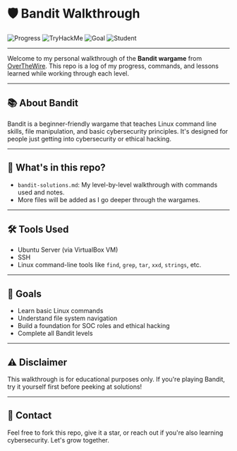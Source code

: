 # 🛡️ Bandit Walkthrough

![Progress](https://img.shields.io/badge/Bandit%20Level-13%20of%2026-yellowgreen)
![TryHackMe](https://img.shields.io/badge/TryHackMe-Active-red)
![Goal](https://img.shields.io/badge/Goal-60k%2Fyr%20SOC%20Job-green)
![Student](https://img.shields.io/badge/CSU%20Global-Cybersecurity%20Cert-blue)

---

Welcome to my personal walkthrough of the **Bandit wargame** from [OverTheWire](https://overthewire.org/wargames/bandit/). This repo is a log of my progress, commands, and lessons learned while working through each level.

---

## 📚 About Bandit

Bandit is a beginner-friendly wargame that teaches Linux command line skills, file manipulation, and basic cybersecurity principles. It's designed for people just getting into cybersecurity or ethical hacking.

---

## 🚀 What's in this repo?

- `bandit-solutions.md`: My level-by-level walkthrough with commands used and notes.
- More files will be added as I go deeper through the wargames.

---

## 🛠️ Tools Used

- Ubuntu Server (via VirtualBox VM)
- SSH
- Linux command-line tools like `find`, `grep`, `tar`, `xxd`, `strings`, etc.

---

## 📌 Goals

- Learn basic Linux commands
- Understand file system navigation
- Build a foundation for SOC roles and ethical hacking
- Complete all Bandit levels

---

## ⚠️ Disclaimer

This walkthrough is for educational purposes only. If you're playing Bandit, try it yourself first before peeking at solutions!

---

## 👋 Contact

Feel free to fork this repo, give it a star, or reach out if you're also learning cybersecurity. Let's grow together.
